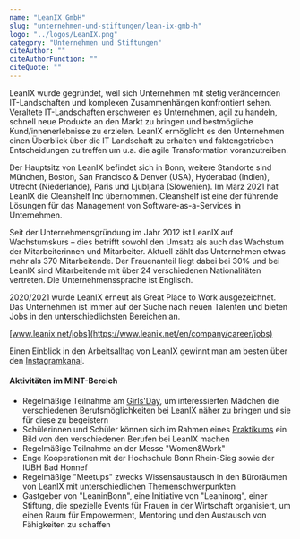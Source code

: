 ```yaml
---
name: "LeanIX GmbH"
slug: "unternehmen-und-stiftungen/lean-ix-gmb-h"
logo: "../logos/LeanIX.png"
category: "Unternehmen und Stiftungen"
citeAuthor: ""
citeAuthorFunction: ""
citeQuote: ""
---
```


LeanIX wurde gegründet, weil sich Unternehmen mit stetig verändernden IT-Landschaften und komplexen Zusammenhängen konfrontiert sehen. Veraltete IT-Landschaften erschweren es Unternehmen, agil zu handeln, schnell neue Produkte an den Markt zu bringen und bestmögliche Kund/innenerlebnisse zu erzielen. LeanIX ermöglicht es den Unternehmen einen Überblick über die IT Landschaft zu erhalten und faktengetrieben Entscheidungen zu treffen um u.a. die agile Transformation voranzutreiben.

Der Hauptsitz von LeanIX befindet sich in Bonn, weitere Standorte sind München, Boston, San Francisco & Denver (USA), Hyderabad (Indien), Utrecht (Niederlande), Paris und Ljubljana (Slowenien). Im März 2021 hat LeanIX die Cleanshelf Inc übernommen. Cleanshelf ist eine der führende Lösungen für das Management von Software-as-a-Services in Unternehmen.

Seit der Unternehmensgründung im Jahr 2012 ist LeanIX auf Wachstumskurs – dies betrifft sowohl den Umsatz als auch das Wachstum der Mitarbeiterinnen und Mitarbeiter. Aktuell zählt das Unternehmen etwas mehr als 370 Mitarbeitende. Der Frauenanteil liegt dabei bei 30% und bei LeanIX sind Mitarbeitende mit über 24 verschiedenen Nationalitäten vertreten. Die Unternehmenssprache ist Englisch.

2020/2021 wurde LeanIX erneut als Great Place to Work ausgezeichnet. Das Unternehmen ist immer auf der Suche nach neuen Talenten und bieten Jobs in den unterschiedlichsten Bereichen an.

[www.leanix.net/jobs](https://www.leanix.net/en/company/career/jobs)

Einen Einblick in den Arbeitsalltag von LeanIX gewinnt man am besten über den [Instagramkanal](https://www.instagram.com/leanix_net/).

#### Aktivitäten im MINT-Bereich

- Regelmäßige Teilnahme am [Girls'Day](https://blog.leanix.net/insights/girlsday), um interessierten Mädchen die verschiedenen Berufsmöglichkeiten bei LeanIX näher zu bringen und sie für diese zu begeistern
- Schülerinnen und Schüler können sich im Rahmen eines [Praktikums](https://blog.leanix.net/insights/internship) ein Bild von den verschiedenen Berufen bei LeanIX machen
- Regelmäßige Teilnahme an der Messe "Women&Work"
- Enge Kooperationen mit der Hochschule Bonn Rhein-Sieg sowie der IUBH Bad Honnef
- Regelmäßige "Meetups" zwecks Wissensaustausch in den Büroräumen von LeanIX mit unterschiedlichen Themenschwerpunkten
- Gastgeber von "LeaninBonn", eine Initiative von "Leaninorg", einer Stiftung, die spezielle Events für Frauen in der Wirtschaft organisiert, um einen Raum für Empowerment, Mentoring und den Austausch von Fähigkeiten zu schaffen
